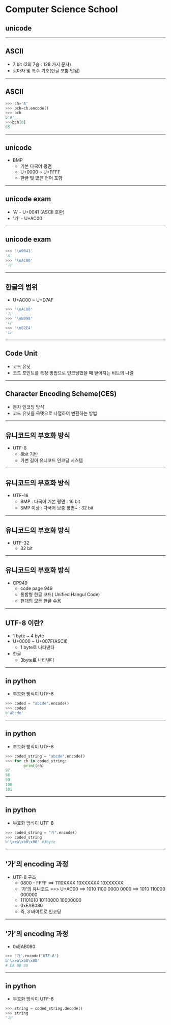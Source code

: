 # Computer Science School
## unicode
---

## ASCII
 - 7 bit (2의 7승 : 128 가지 문자)
 - 로마자 및 특수 기호(한글 포함 안됨)
---

## ASCII
```python
>>> ch='A'
>>> bch=ch.encode()
>>> bch
b'A'
>>>bch[0]
65
```
---

## unicode
  - BMP 
    - 기본 다국어 평면
    - U+0000 ~ U+FFFF
    - 한글 및 많은 언어 포함
---

## unicode exam
 - 'A' - U+0041 (ASCII 호환)
 - '가' - U+AC00
---

## unicode exam
```python
>>> '\u0041'
'A'
>>> '\uAC00'
'가'
```
---

## 한글의 범위
  - U+AC00 ~ U+D7AF
```python
>>> '\uAC00'
'가'
>>> '\uB098'
'나'
>>> '\uB2E4'
'다'
```
---

## Code Unit
  - 코드 유닛
  - 코드 포인트를 특정 방법으로 인코딩했을 때 얻어지는 비트의 나열
---

## Character Encoding Scheme(CES)
  - 문자 인코딩 방식
  - 코드 유닛을 옥텟으로 나열하여 변환하는 방법

---
## 유니코드의 부호화 방식
 - UTF-8 
   - 8bit 기반
   - 가변 길이 유니코드 인코딩 시스템 
---
## 유니코드의 부호화 방식
 - UTF-16 
   - BMP
       : 다국어 기본 평면
       : 16 bit
   - SMP 이상 
       : 다국어 보충 평면~
       : 32 bit
---
## 유니코드의 부호화 방식
 - UTF-32
   - 32 bit
---

## 유니코드의 부호화 방식
 - CP949
   - code page 949
   - 통합형 한글 코드( Unified Hangul Code)
   - 현대의 모든 한글 수용
---

## UTF-8 이란?
 - 1 byte ~ 4 byte 
 - U+0000 ~ U+007F(ASCII)
   - 1 byte로 나타낸다
 - 한글 
   - 3byte로 나타낸다
---

## in python
 - 부호화 방식이 UTF-8
```python
>>> coded = "abcde".encode()
>>> coded
b'abcde'
```
---

## in python
 - 부호화 방식이 UTF-8
```python
>>> coded_string = "abcde".encode()
>>> for ch in coded_string:
		print(ch)
97
98
99
100
101
```
---
## in python
 - 부호화 방식이 UTF-8
```python
>>> coded_string = "가".encode()
>>> coded_string
b'\xea\xb0\x80' #3byte
```
---

## '가'의 encoding 과정
 - UTF-8 구조 
   - 0800 - FFFF 
     ==> 1110XXXX 10XXXXXX 10XXXXXX
   - '가'의 유니코드 
     ==> U+AC00
     ==> 1010 1100 0000 0000
     ==> 1010 110000 000000
   - 11101010 10110000 10000000
   - 0xEAB080
   - 즉, 3 바이트로 인코딩
---

## '가'의 encoding 과정
  - 0xEAB080
 ```python
 >>> '가'.encode('UTF-8')
 b'\xea\xb0\x80'
 # EA B0 80
 ```
---


## in python
 - 부호화 방식이 UTF-8
```python
>>> string = coded_string.decode()
>>> string
"가"
```